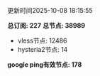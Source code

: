 更新时间2025-10-08 18:15:55

**总订阅: 227**
**总节点: 38989**
- vless节点: 12486
- hysteria2节点: 14

**google ping有效节点: 178**
